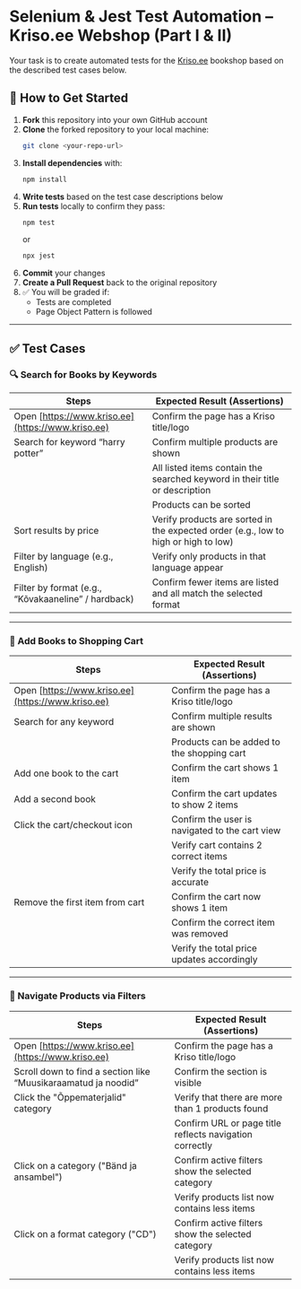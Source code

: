 # Selenium & Jest Test Automation – Kriso.ee Webshop (Part I & II)

Your task is to create automated tests for the [Kriso.ee](https://www.kriso.ee/) bookshop based on the described test cases below.

## 🚀 How to Get Started

1. **Fork** this repository into your own GitHub account  
2. **Clone** the forked repository to your local machine:  
   ```bash
   git clone <your-repo-url>
   ```
3. **Install dependencies** with:  
   ```bash
   npm install
   ```
4. **Write tests** based on the test case descriptions below  
5. **Run tests** locally to confirm they pass:  
   ```bash
   npm test
   ```
   or  
   ```bash
   npx jest
   ```
6. **Commit** your changes  
7. **Create a Pull Request** back to the original repository  
8. ✅ You will be graded if:
   - Tests are completed
   - Page Object Pattern is followed

---

## ✅ Test Cases

### 🔍 Search for Books by Keywords

| Steps                                                | Expected Result (Assertions)                                                                       |
|------------------------------------------------------|-----------------------------------------------------------------------------------------------------|
| Open [https://www.kriso.ee](https://www.kriso.ee)    | Confirm the page has a Kriso title/logo                                                            |
| Search for keyword “harry potter”                    | Confirm multiple products are shown                                                                |
|                                                      | All listed items contain the searched keyword in their title or description                        |
|                                                      | Products can be sorted                                                                             |
| Sort results by price                                | Verify products are sorted in the expected order (e.g., low to high or high to low)                |
| Filter by language (e.g., English)                   | Verify only products in that language appear                                                       |
| Filter by format (e.g., “Kõvakaaneline” / hardback) | Confirm fewer items are listed and all match the selected format                                   |

---

### 🛒 Add Books to Shopping Cart

| Steps                                           | Expected Result (Assertions)                                      |
|------------------------------------------------|-------------------------------------------------------------------|
| Open [https://www.kriso.ee](https://www.kriso.ee) | Confirm the page has a Kriso title/logo                         |
| Search for any keyword                          | Confirm multiple results are shown                               |
|                                                | Products can be added to the shopping cart                       |
| Add one book to the cart                        | Confirm the cart shows 1 item                                    |
| Add a second book                               | Confirm the cart updates to show 2 items                         |
| Click the cart/checkout icon                    | Confirm the user is navigated to the cart view                   |
|                                                | Verify cart contains 2 correct items                             |
|                                                | Verify the total price is accurate                               |
| Remove the first item from cart                 | Confirm the cart now shows 1 item                                |
|                                                | Confirm the correct item was removed                            |
|                                                | Verify the total price updates accordingly                       |

---

### 🧭 Navigate Products via Filters

| Steps                                                    | Expected Result (Assertions)                                          |
|----------------------------------------------------------|------------------------------------------------------------------------|
| Open [https://www.kriso.ee](https://www.kriso.ee)        | Confirm the page has a Kriso title/logo                              |
| Scroll down to find a section like “Muusikaraamatud ja noodid”         | Confirm the section is visible                                       |
| Click the "Õppematerjalid" category               | Verify that there are more than 1 products found              |
|                                                          | Confirm URL or page title reflects navigation correctly              |
| Click on a category ("Bänd ja ansambel")      | Confirm active filters show the selected category                    |
|                                                          | Verify products list now contains less items                              |
| Click on a format category ("CD")      | Confirm active filters show the selected category                    |
|                                                          | Verify products list now contains less items                              |
